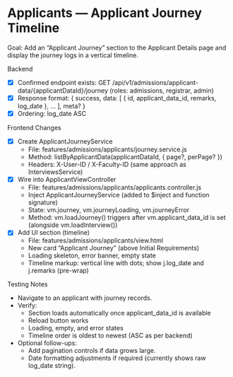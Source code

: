 # Applicants — Applicant Journey Timeline

Goal: Add an “Applicant Journey” section to the Applicant Details page and display the journey logs in a vertical timeline.

Backend
- [x] Confirmed endpoint exists: GET /api/v1/admissions/applicant-data/{applicantDataId}/journey (roles: admissions, registrar, admin)
- [x] Response format: { success, data: [ { id, applicant_data_id, remarks, log_date }, ... ], meta? }
- [x] Ordering: log_date ASC

Frontend Changes
- [x] Create ApplicantJourneyService
  - File: features/admissions/applicants/journey.service.js
  - Method: listByApplicantData(applicantDataId, { page?, perPage? })
  - Headers: X-User-ID / X-Faculty-ID (same approach as InterviewsService)
- [x] Wire into ApplicantViewController
  - File: features/admissions/applicants/applicants.controller.js
  - Inject ApplicantJourneyService (added to $inject and function signature)
  - State: vm.journey, vm.journeyLoading, vm.journeyError
  - Method: vm.loadJourney() triggers after vm.applicant_data_id is set (alongside vm.loadInterview())
- [x] Add UI section (timeline)
  - File: features/admissions/applicants/view.html
  - New card “Applicant Journey” (above Initial Requirements)
  - Loading skeleton, error banner, empty state
  - Timeline markup: vertical line with dots; show j.log_date and j.remarks (pre-wrap)

Testing Notes
- Navigate to an applicant with journey records.
- Verify:
  - Section loads automatically once applicant_data_id is available
  - Reload button works
  - Loading, empty, and error states
  - Timeline order is oldest to newest (ASC as per backend)
- Optional follow-ups:
  - Add pagination controls if data grows large.
  - Date formatting adjustments if required (currently shows raw log_date string).
